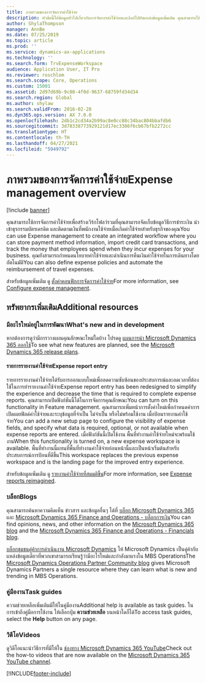 ```yaml
---
title: ภาพรวมของการจัดการค่าใช้จ่าย
description: หัวข้อนี้ให้ข้อมูลทั่วไปเกี่ยวกับการจัดการค่าใช้จ่ายและลิงก์ไปยังแหล่งข้อมูลเพิ่มเติม คุณสามารถใช้การจัดการค่าใช้จ่ายเพื่อสร้างเวิร์กโฟลว์รวมที่คุณสามารถจัดเก็บข้อมูลวิธีการชำระเงิน นำเข้าธุรกรรมบัตรเครดิต และติดตามเงินที่พนักงานใช้จ่ายเมื่อเกิดค่าใช้จ่ายสำหรับธุรกิจของคุณ
author: ShylaThompson
manager: AnnBe
ms.date: 07/25/2019
ms.topic: article
ms.prod: ''
ms.service: dynamics-ax-applications
ms.technology: ''
ms.search.form: TrvExpenseWorkspace
audience: Application User, IT Pro
ms.reviewer: roschlom
ms.search.scope: Core, Operations
ms.custom: 15001
ms.assetid: 2d97d69b-9c08-4f0d-9637-68759fd34d34
ms.search.region: Global
ms.author: shylaw
ms.search.validFrom: 2016-02-28
ms.dyn365.ops.version: AX 7.0.0
ms.openlocfilehash: 2db1c2cd34a2b99ac8e0cc88c34bac804bbafdb6
ms.sourcegitcommit: 3d78338773929121d17ec3386f6cb67bfb2272cc
ms.translationtype: HT
ms.contentlocale: th-TH
ms.lasthandoff: 04/27/2021
ms.locfileid: "5949792"
---
```

# <a name="expense-management-overview"></a><span data-ttu-id="9dea9-104">ภาพรวมของการจัดการค่าใช้จ่าย</span><span class="sxs-lookup"><span data-stu-id="9dea9-104">Expense management overview</span></span>

[!include [banner](../includes/banner.md)]

<span data-ttu-id="9dea9-105">คุณสามารถใช้การจัดการค่าใช้จ่ายเพื่อสร้างเวิร์กโฟลว์รวมที่คุณสามารถจัดเก็บข้อมูลวิธีการชำระเงิน นำเข้าธุรกรรมบัตรเครดิต และติดตามเงินที่พนักงานใช้จ่ายเมื่อเกิดค่าใช้จ่ายสำหรับธุรกิจของคุณ</span><span class="sxs-lookup"><span data-stu-id="9dea9-105">You can use Expense management to create an integrated workflow where you can store payment method information, import credit card transactions, and track the money that employees spend when they incur expenses for your business.</span></span> <span data-ttu-id="9dea9-106">คุณยังสามารถกำหนดนโยบายค่าใช้จ่ายและดำเนินการคืนเงินค่าใช้จ่ายในการเดินทางโดยอัตโนมัติ</span><span class="sxs-lookup"><span data-stu-id="9dea9-106">You can also define expense policies and automate the reimbursement of travel expenses.</span></span>

<span data-ttu-id="9dea9-107">สำหรับข้อมูลเพิ่มเติม ดู [ตั้งค่าคอนฟิกการจัดการค่าใช้จ่าย](plan-expense-management.md)</span><span class="sxs-lookup"><span data-stu-id="9dea9-107">For more information, see [Configure expense management](plan-expense-management.md).</span></span>

## <a name="additional-resources"></a><span data-ttu-id="9dea9-108">ทรัพยากรเพิ่มเติม</span><span class="sxs-lookup"><span data-stu-id="9dea9-108">Additional resources</span></span>

### <a name="whats-new-and-in-development"></a><span data-ttu-id="9dea9-109">มีอะไรใหม่อยู่ในการพัฒนา</span><span class="sxs-lookup"><span data-stu-id="9dea9-109">What's new and in development</span></span>

<span data-ttu-id="9dea9-110">หากต้องการดูว่ามีการวางแผนคุณลักษณะใหม่ใดบ้าง โปรดดู [แผนการนำ Microsoft Dynamics 365 ออกใช้](/dynamics365/release-plans/)</span><span class="sxs-lookup"><span data-stu-id="9dea9-110">To see what new features are planned, see the [Microsoft Dynamics 365 release plans](/dynamics365/release-plans/).</span></span>

#### <a name="expense-report-entry"></a><span data-ttu-id="9dea9-111">รายการรายงานค่าใช้จ่าย</span><span class="sxs-lookup"><span data-stu-id="9dea9-111">Expense report entry</span></span>

<span data-ttu-id="9dea9-112">รายการรายงานค่าใช้จ่ายได้รับการออกแบบใหม่เพื่อลดความซับซ้อนของประสบการณ์และลดเวลาที่ต้องใช้ในการทำรายงานค่าใช้จ่าย</span><span class="sxs-lookup"><span data-stu-id="9dea9-112">Expense report entry has been redesigned to simplify the experience and decrease the time that is required to complete expense reports.</span></span> <span data-ttu-id="9dea9-113">คุณสามารถเปิดฟังก์ชันนี้ได้ในการจัดการคุณลักษณะ</span><span class="sxs-lookup"><span data-stu-id="9dea9-113">You can turn on this functionality in Feature management.</span></span> <span data-ttu-id="9dea9-114">คุณสามารถเพิ่มหน้าการตั้งค่าใหม่เพื่อกำหนดค่าการเปิดเผยฟิลด์ค่าใช้จ่ายและระบุข้อมูลที่จำเป็น ไม่จำเป็น หรือไม่พร้อมใช้งาน เมื่อป้อนรายงานค่าใช้จ่าย</span><span class="sxs-lookup"><span data-stu-id="9dea9-114">You can add a new setup page to configure the visibility of expense fields, and specify what data is required, optional, or not available when expense reports are entered.</span></span> <span data-ttu-id="9dea9-115">เมื่อฟังก์ชันนี้เปิดใช้งาน พื้นที่ทำงานค่าใช้จ่ายใหม่จะพร้อมใช้งาน</span><span class="sxs-lookup"><span data-stu-id="9dea9-115">When this functionality is turned on, a new expense workspace is available.</span></span> <span data-ttu-id="9dea9-116">พื้นที่ทำงานนี้แทนที่พื้นที่ทำงานค่าใช้จ่ายก่อนหน้านี้และเป็นหน้าเริ่มต้นสำหรับประสบการณ์การป้อนที่ดีขึ้น</span><span class="sxs-lookup"><span data-stu-id="9dea9-116">This workspace replaces the previous expense workspace and is the landing page for the improved entry experience.</span></span>

<span data-ttu-id="9dea9-117">สำหรับข้อมูลเพิ่มเติม ดู [รายงานค่าใช้จ่ายที่สมมติขึ้น](ExpenseWorkspaceNew.md)</span><span class="sxs-lookup"><span data-stu-id="9dea9-117">For more information, see [Expense reports reimagined](ExpenseWorkspaceNew.md).</span></span>

### <a name="blogs"></a><span data-ttu-id="9dea9-118">บล็อก</span><span class="sxs-lookup"><span data-stu-id="9dea9-118">Blogs</span></span>

<span data-ttu-id="9dea9-119">คุณสามารถค้นหาความคิดเห็น ข่าวสาร และข้อมูลอื่นๆ ได้ที่ [บล็อก Microsoft Dynamics 365](https://community.dynamics.com/b/msftdynamicsblog?c=Enterprise) และ [Microsoft Dynamics 365 Finance and Operations - บล็อกการเงิน](https://community.dynamics.com/365/financeandoperations/b/financials)</span><span class="sxs-lookup"><span data-stu-id="9dea9-119">You can find opinions, news, and other information on the [Microsoft Dynamics 365 blog](https://community.dynamics.com/b/msftdynamicsblog?c=Enterprise) and the [Microsoft Dynamics 365 Finance and Operations - Financials blog](https://community.dynamics.com/365/financeandoperations/b/financials).</span></span>

<span data-ttu-id="9dea9-120">[บล็อกชุมชนคู่ค้าการดำเนินงาน Microsoft Dynamics](https://community.dynamics.com/partner/b/operationspartnercommunityblog) ให้ Microsoft Dynamics เป็นคู่ค้ากับแหล่งข้อมูลเดียวที่พวกเขาสามารถเรียนรู้ว่ามีอะไรใหม่และกำลังมาแรงใน MBS Operations</span><span class="sxs-lookup"><span data-stu-id="9dea9-120">The [Microsoft Dynamics Operations Partner Community blog](https://community.dynamics.com/partner/b/operationspartnercommunityblog) gives Microsoft Dynamics Partners a single resource where they can learn what is new and trending in MBS Operations.</span></span>

### <a name="task-guides"></a><span data-ttu-id="9dea9-121">คู่มืองาน</span><span class="sxs-lookup"><span data-stu-id="9dea9-121">Task guides</span></span>

<span data-ttu-id="9dea9-122">ความช่วยเหลือเพิ่มเติมมีให้ในคู่มืองาน</span><span class="sxs-lookup"><span data-stu-id="9dea9-122">Additional help is available as task guides.</span></span> <span data-ttu-id="9dea9-123">ในการเข้าถึงคู่มือการใช้งาน ให้เลือกปุ่ม **ความช่วยเหลือ** บนหน้าใดก็ได้</span><span class="sxs-lookup"><span data-stu-id="9dea9-123">To access task guides, select the **Help** button on any page.</span></span>

### <a name="videos"></a><span data-ttu-id="9dea9-124">วิดีโอ</span><span class="sxs-lookup"><span data-stu-id="9dea9-124">Videos</span></span>

<span data-ttu-id="9dea9-125">ดูวิดีโอแนะนำวิธีการที่มีให้ใน [ช่องทาง Microsoft Dynamics 365 YouTube](https://www.youtube.com/channel/UCJGCg4rB3QSs8y_1FquelBQ)</span><span class="sxs-lookup"><span data-stu-id="9dea9-125">Check out the how-to videos that are now available on the [Microsoft Dynamics 365 YouTube channel](https://www.youtube.com/channel/UCJGCg4rB3QSs8y_1FquelBQ).</span></span>


[!INCLUDE[footer-include](../includes/footer-banner.md)]